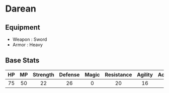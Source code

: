 # Darean

## Equipment

* Weapon : Sword
* Armor : Heavy

## Base Stats

HP  | MP  | Strength | Defense | Magic | Resistance | Agility | Accuracy | Crit
:-: | :-: | :------: | :-----: | :---: | :--------: | :-----: | :------: | :--:
75  | 50  |   22     |   26    |   0   |    20      |   16    |   75     |  5

